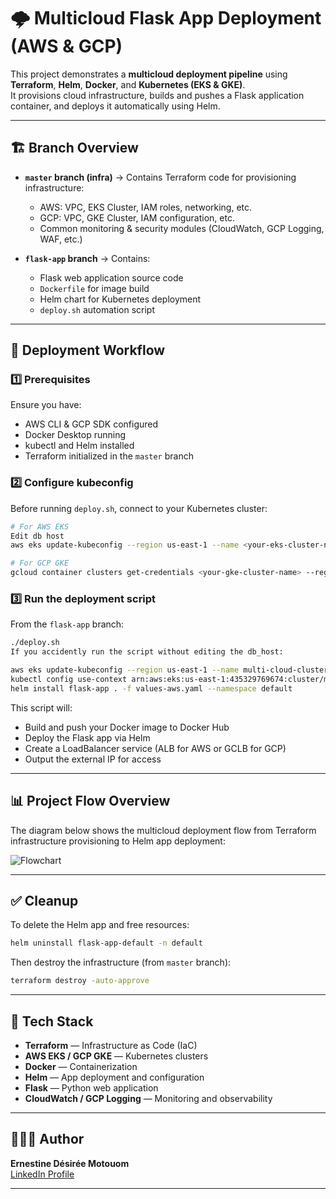 # 🌩️ Multicloud Flask App Deployment (AWS & GCP)

This project demonstrates a **multicloud deployment pipeline** using **Terraform**, **Helm**, **Docker**, and **Kubernetes (EKS & GKE)**.  
It provisions cloud infrastructure, builds and pushes a Flask application container, and deploys it automatically using Helm.

---

## 🏗️ Branch Overview

- **`master` branch (infra)** → Contains Terraform code for provisioning infrastructure:
  - AWS: VPC, EKS Cluster, IAM roles, networking, etc.
  - GCP: VPC, GKE Cluster, IAM configuration, etc.
  - Common monitoring & security modules (CloudWatch, GCP Logging, WAF, etc.)

- **`flask-app` branch** → Contains:
  - Flask web application source code
  - `Dockerfile` for image build
  - Helm chart for Kubernetes deployment
  - `deploy.sh` automation script

---

## 🚀 Deployment Workflow

### 1️⃣ Prerequisites

Ensure you have:
- AWS CLI & GCP SDK configured
- Docker Desktop running
- kubectl and Helm installed
- Terraform initialized in the `master` branch

### 2️⃣ Configure kubeconfig

Before running `deploy.sh`, connect to your Kubernetes cluster:

```bash
# For AWS EKS
Edit db host
aws eks update-kubeconfig --region us-east-1 --name <your-eks-cluster-name>

# For GCP GKE
gcloud container clusters get-credentials <your-gke-cluster-name> --region <your-region> --project <your-project-id>
```

### 3️⃣ Run the deployment script

From the `flask-app` branch:

```bash
./deploy.sh
If you accidently run the script without editing the db_host:

aws eks update-kubeconfig --region us-east-1 --name multi-cloud-cluster
kubectl config use-context arn:aws:eks:us-east-1:435329769674:cluster/multi-cloud-cluster
helm install flask-app . -f values-aws.yaml --namespace default

```

This script will:
- Build and push your Docker image to Docker Hub
- Deploy the Flask app via Helm
- Create a LoadBalancer service (ALB for AWS or GCLB for GCP)
- Output the external IP for access

---

## 📊 Project Flow Overview

The diagram below shows the multicloud deployment flow from Terraform infrastructure provisioning to Helm app deployment:

![Flowchart](https://files.oaiusercontent.com/file-000000002ea4620986dce9dfa1606681/A_flowchart_in_the_digital_image_illustrates_a_mul.png)

---

## ✅ Cleanup

To delete the Helm app and free resources:

```bash
helm uninstall flask-app-default -n default
```

Then destroy the infrastructure (from `master` branch):

```bash
terraform destroy -auto-approve
```

---

## 🧩 Tech Stack

- **Terraform** — Infrastructure as Code (IaC)
- **AWS EKS / GCP GKE** — Kubernetes clusters
- **Docker** — Containerization
- **Helm** — App deployment and configuration
- **Flask** — Python web application
- **CloudWatch / GCP Logging** — Monitoring and observability

---

## 👩🏽‍💻 Author

**Ernestine Désirée Motouom**  
[LinkedIn Profile](https://www.linkedin.com/in/ernestine-desiree-motouom-601716269/)

---
